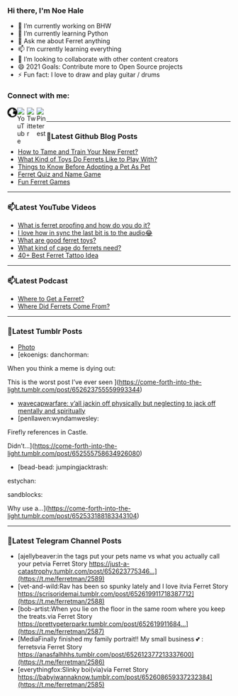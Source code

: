 ### Hi there, I'm Noe Hale

- 🔭 I’m currently working on BHW
- 🌱 I’m currently learning Python
- 💬 Ask me about Ferret anything
- 📫 I’m currently learning everything
- 🔭 I’m looking to collaborate with other content creators
- 😄 2021 Goals: Contribute more to Open Source projects
- ⚡ Fun fact: I love to draw and play guitar / drums

### Connect with me:

[<img align="left" alt="ferretvoice.com" width="22px" src="https://raw.githubusercontent.com/iconic/open-iconic/master/svg/globe.svg" />](https://ferretvoice.com)
[<img align="left" alt="YouTube" width="22px" src="https://cdn.jsdelivr.net/npm/simple-icons@v3/icons/youtube.svg" />](https://www.youtube.com/channel/UCk665XTfaMLVwFVWUmgnDiw)
[<img align="left" alt="Twitter" width="22px" src="https://cdn.jsdelivr.net/npm/simple-icons@v3/icons/twitter.svg" />](https://twitter.com/voiceferret)
[<img align="left" alt="Pinterest" width="22px" src="https://cdn.jsdelivr.net/npm/simple-icons@v3/icons/pinterest.svg" />](https://www.pinterest.com/voiceferret/)

<br />

---
### 🔭Latest Github Blog Posts
<!-- GITHUB:START -->
- [How to Tame and Train Your New Ferret?](http://noehale.github.io/how-to-tame-and-train-your-new-ferret/)
- [What Kind of Toys Do Ferrets Like to Play With?](http://noehale.github.io/what-kind-of-toys-do-ferrets-like-to-play-with/)
- [Things to Know Before Adopting a Pet As Pet](http://noehale.github.io/things-to-know-before-adopting-a-pet-as-pet/)
- [Ferret Quiz and Name Game](http://noehale.github.io/ferret-quiz/)
- [Fun Ferret Games](http://noehale.github.io/fun-ferret-games/)
<!-- GITHUB:END -->
---
### 📫Latest YouTube Videos

<!-- YOUTUBE:START -->
- [What is ferret proofing and how do you do it?](https://www.youtube.com/watch?v=81Syh_DJBQQ)
- [I love how in sync the last bit is to the audio😂](https://www.youtube.com/watch?v=WHBeGHwSlGY)
- [What are good ferret toys?](https://www.youtube.com/watch?v=tPxRilBzc0s)
- [What kind of cage do ferrets need?](https://www.youtube.com/watch?v=xzz6hC3sR5A)
- [40+ Best Ferret Tattoo Idea](https://www.youtube.com/watch?v=KIKqduR6Xcs)
<!-- YOUTUBE:END -->

---
### 📫Latest Podcast

<!-- PODCAST:START -->
- [Where to Get a Ferret?](https://anchor.fm/ferretvoice/episodes/Where-to-Get-a-Ferret-erurfu)
- [Where Did Ferrets Come From?](https://anchor.fm/ferretvoice/episodes/Where-Did-Ferrets-Come-From-eruq8g)
<!-- PODCAST:END -->
---
### 📝Latest Tumblr Posts

<!-- TUMBLR:START -->
- [Photo](https://come-forth-into-the-light.tumblr.com/post/652646356662566912)
- [ekoenigs:
danchorman:

When you think a meme is dying out:


This is the worst post I’ve ever seen
](https://come-forth-into-the-light.tumblr.com/post/652623755559993344)
- [wavecapwarfare:
y’all jackin off physically but neglecting to jack off mentally and spiritually
](https://come-forth-into-the-light.tumblr.com/post/652601093192384512)
- [penllawen:wyndamwesley:



Firefly references in Castle.

Didn’t...](https://come-forth-into-the-light.tumblr.com/post/652555758634926080)
- [bead-bead:
jumpingjacktrash:

estychan:

sandblocks:

Why use a...](https://come-forth-into-the-light.tumblr.com/post/652533188183343104)
<!-- TUMBLR:END -->
---
### 📝Latest Telegram Channel Posts

<!-- TELEGRAM:START -->
- [ajellybeaver:in the tags put your pets name vs what you actually call your petvia Ferret Story https://just-a-catastrophy.tumblr.com/post/652623775346...](https://t.me/ferretman/2589)
- [vet-and-wild:Rav has been so spunky lately and I love itvia Ferret Story https://scrisoridemai.tumblr.com/post/652619911718387712](https://t.me/ferretman/2588)
- [bob-artist:When you lie on the floor in the same room where you keep the treats.via Ferret Story https://prettypeterparkr.tumblr.com/post/652619911684...](https://t.me/ferretman/2587)
- [MediaFinally finished my family portrait!! My small business 💕 : ferretsvia Ferret Story https://anasfalhhhs.tumblr.com/post/652612377213337600](https://t.me/ferretman/2586)
- [everythingfox:Slinky boi(via)via Ferret Story https://babyiwannaknow.tumblr.com/post/652608659337232384](https://t.me/ferretman/2585)
<!-- TELEGRAM:END -->
